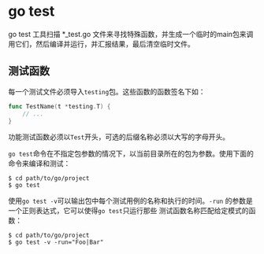 # go test

go test 工具扫描 *_test.go 文件来寻找特殊函数，并生成一个临时的main包来调用它们，然后编译并运行，并汇报结果，最后清空临时文件。

## 测试函数

每一个测试文件必须导入`testing`包。这些函数的函数签名下如：

```go
func TestName(t *testing.T) {
    // ...
}
```

功能测试函数必须以`Test`开头，可选的后缀名称必须以大写的字母开头。

`go test`命令在不指定包参数的情况下，以当前目录所在的包为参数。使用下面的命令来编译和测试：

```shell
$ cd path/to/go/project
$ go test 
```

使用`go test -v`可以输出包中每个测试用例的名称和执行的时间。`-run` 的参数是一个正则表达式，它可以使得`go test`只运行那些
测试函数名称匹配给定模式的函数：

```shell
$ cd path/to/go/project
$ go test -v -run="Foo|Bar"
```


